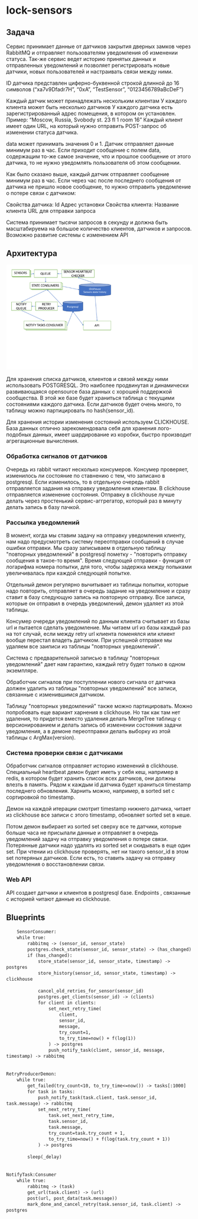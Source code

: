 # lock-sensors

## Задача

Cервис принимает данные от датчиков закрытия дверных замков через RabbitMQ и отправляет пользователям уведомления об изменении статуса. Так-же сервис ведет историю принятых данных и отправленных уведомлений и позволяет регистрировать новые датчики, новых пользователей и настраивать связи между ними.

ID датчика представлен  циферно-буквенной строкой длинной до 16 символов (“xa7v9Dfadr7H”, “0xA”, “TestSensor”, “0123456789aBcDeF”)

Каждый датчик может принадлежать нескольким клиентам
У каждого клиента может быть несколько датчиков
У каждого датчика есть зарегистрированный адрес помещения, в котором он установлен. Пример:
    “Moscow, Russia, Svobody st. 23 fl 1 room 16”
Каждый клиент имеет один URL, на который нужно отправить POST-запрос об изменении статуса датчика.

data может принимать значения 0 и 1. Датчик отправляет данные минимум раз в час. Если приходит сообщение с полем data, содержащим то-же самое значение, что и прошлое сообщение от этого датчика, то не нужно уведомлять пользователя об этом сообщении.

Как было сказано выше, каждый датчик отправляет сообщение минимум раз в час. Если через час после последнего сообщения от датчика не пришло новое сообщение, то нужно отправить уведомление о потере связи с датчиком:

Свойства датчика:
Id
Адрес установки
Свойства клиента:
Название клиента
URL для отправки запроса

Система принимает тысячи запросов в секунду и должна быть масштабируема на большое количество клиентов, датчиков и запросов. Возможно развитие системы с изменением API

## Архитектура

![Schema](https://github.com/ekirill/lock-sensors/raw/master/locks_workflow.png)

Для хранения списка датчиков, клиентов и связей между ними использовать POSTGRESQL. Это наиболее продвинутая и динамически развивающаяся
opensource база данных с хорошей поддержкой сообщества. В этой же базе будет храниться таблица с текущими состояниями каждого датчика.
Если датчиков будет очень много, то таблицу можно партицировать по hash(sensor_id).

Для хранения истории изменения состояний используем CLICKHOUSE. База данных отлично зарекомендовала себя для хранения лого-подобных данных,
имеет шардирование из коробки, быстро производит агрегационные вычисления.

### Обработка сигналов от датчиков

Очередь из rabbit читают несколько консумеров. Консумер проверяет, изменилось ли состояние по ставнению с тем, что записано в postgresql.
Если изменилось, то в отдельную очередь rabbit отправляется задания на отправку уведомления клиентам. В clickhouse отправляется изменение состояния. Отправку в clickhouse лучше делать через простенький сервис-аггрегатор, который раз в минуту делать запись в базу пачкой.

### Рассылка уведомлений

В момент, когда мы ставим задачу на отправку уведомления клиенту, нам надо предусмотреть систему переотправки сообщений в случае ошибки отправки.
Мы сразу записываем в отдельную таблицу "повторных уведомлений" в postgresql пометку - "повторить отправку сообщения в такое-то время". Время следующей отправки - функция от логарифма номера попытки, для того, чтобы задержка между попыками увеличивалась при каждой следующей попытке.

Отдельный демон регулярно вычитывает из
таблицы попытки, которые надо повторить, отправляет в очередь задание на уведомление и сразу ставит в базу следующую запись на повторную отправку. Все записи, которые он отправил в очередь уведомлений, демон удаляет из этой таблицы.

Консумер очереди уведомлений по данным клиента считывает из базы url и пытается сделать уведомление. Мы читаем url из базы каждый раз на тот
случай, если между retry url клиента поменялся или клиент вообще перестал владеть датчиком. При успешной отправке мы удаляем все заиписи из таблицы "повторных уведомлений".

Система с предварительной записью в таблицу "повторных уведомлений" дает нам гарантию, каждый retry будет только в одном экземпляре.

Обработчик сигналов при поступлении нового сигнала от датчика должен удалить из таблицы "повторных уведомлений" все записи, связанные с изменившимся датчиком.

Таблицу "повторных уведомлений" также можно партицировать. Можно попробовать еще вариант харнения в clickhouse. Но так как там нет удаления, то придется
вместо удаления делать MergeTree таблицу с версионированием и делать запись об изменении состояния задачи уведомления, а в демоне переотправки делать
выборку из этой таблицы с ArgMax(version).

### Система проверки связи с датчиками

Обработчик сигналов отправляет историю изменений в clickhouse. Специальный heartbeat демон будет иметь у себя кеш, например в redis,
в котором будет хранить список всех датчиков, они должны влезть в память. Рядом к каждым id датчика будет храниться timestamp последнего обновления. Харнить можно, например, в sorted set с сортировкой по timestamp.

Демон на каждой итерации смотрит timestamp нижнего датчика, читает из clickhouse все записи с этого timestamp, обновляет sorted set в кеше.

Потом демон выбирает из sorted set сверху все те датчики, которые больше часа не присылали данные и отправляет в очередь уведомлений задачу на отправку уведомления о потере связи. Потерянные датчики надо удалять из sorted set и скидывать в еще один set. При чтении из clickhouse проверять, нет ни такого 
sensor_id в этом set потеряных датчиков. Если есть, то ставить задачу на отправку уведомления о восстановлении связи.

### Web API

API создает датчики и клиентов в postgresql базе.
Endpoints , связанные с историей читают данные из clickhouse.

## Blueprints
```
    SensorConsumer:
    while true:
        rabbitmq -> (sensor_id, sensor_state)
        postgres.check_state(sensor_id, sensor_state) -> (has_changed)
        if (has_changed):
            store_state(sensor_id, sensor_state, timestamp) -> postgres
            store_history(sensor_id, sensor_state, timestamp) -> clickhouse

            cancel_old_retries_for_sensor(sensor_id)
            postgres.get_clients(sensor_id) -> (clients)
            for client in clients:
                set_next_retry_time(
                    client,
                    sensor_id, 
                    message,
                    try_count=1, 
                    to_try_time=now() + f(log(1))
                ) -> postgres
                push_notify_task(client, sensor_id, message, timestamp) -> rabbitmq


RetryProducerDemon:
    while true:
        get_failed(try_count<10, to_try_time<=now()) -> tasks[:1000]
        for task in tasks:
            push_notify_task(task.client, task.sensor_id, task.message) -> rabbitmq
            set_next_retry_time(
                task.set_next_retry_time,
                task.sensor_id,
                task.message,
                try_count=task.try_count + 1,
                to_try_time=now() + f(log(task.try_count + 1))
            ) -> postgres

        sleep(_delay)


NotifyTask:Consumer
    while true:
        rabbitmq -> (task)
        get_url(task.client) -> (url)
        post(url, post_data(task.message))
        mark_done_and_cancel_retry(task.sensor_id, task.client) -> postgres
```
